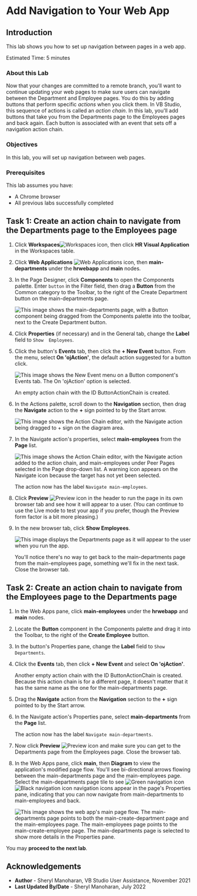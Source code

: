 # Add Navigation to Your Web App

## Introduction

This lab shows you how to set up navigation between pages in a web app.

Estimated Time: 5 minutes

### About this Lab
Now that your changes are committed to a remote branch, you'll want to continue updating your web pages to make sure users can navigate between the Department and Employee pages. You do this by adding buttons that perform specific _actions_ when you click them. In VB Studio, this sequence of actions is called an _action chain_. In this lab, you'll add buttons that take you from the Departments page to the Employees pages and back again. Each button is associated with an event that sets off a navigation action chain.

### Objectives
In this lab, you will set up navigation between web pages.


### Prerequisites

This lab assumes you have:
* A Chrome browser
* All previous labs successfully completed

## Task 1: Create an action chain to navigate from the Departments page to the Employees page

1.  Click **Workspaces**![Workspaces icon](images/vbs-workspaces-icon.png), then click **HR Visual Application** in the Workspaces table.
2.  Click **Web Applications** ![Web Applications icon](images/web-applications-icon.png), then **main-departments** under the **hrwebapp** and **main** nodes.
3.  In the Page Designer, click **Components** to open the Components palette. Enter `button` in the Filter field, then drag a **Button** from the Common category to the Toolbar, to the right of the Create Department button on the main-departments page.

    ![](images/departments-button.png "This image shows the main-departments page, with a Button component being dragged from the Components palette into the toolbar, next to the Create Department button.")

4.  Click **Properties** (if necessary) and in the General tab, change the **Label** field to `Show  Employees`.
5.  Click the button's **Events** tab, then click the **\+ New Event** button. From the menu, select **On 'ojAction'**, the default action suggested for a button click.

    ![](images/departments-button-events.png "This image shows the New Event menu on a Button component's Events tab. The On 'ojAction' option is selected.")

    An empty action chain with the ID ButtonActionChain is created.

6.  In the Actions palette, scroll down to the **Navigation** section, then drag the **Navigate** action to the **+** sign pointed to by the Start arrow.

    ![](images/new-buttonactionchain.png "This image shows the Action Chain editor, with the Navigate action being dragged to + sign on the diagram area.")

7.  In the Navigate action's properties, select **main-employees** from the **Page** list.

    ![](images/departments-button-events-navigate.png "This image shows the Action Chain editor, with the Navigate action added to the action chain, and main-employees under Peer Pages selected in the Page drop-down list. A warning icon appears on the Navigate icon because the target has not yet been selected.")

    The action now has the label `Navigate main-employees`.

8.  Click **Preview** ![Preview icon](images/preview-icon.png) in the header to run the page in its own browser tab and see how it will appear to a user. (You can continue to use the Live mode to test your app if you prefer, though the Preview form factor is a bit more pleasing.)

9.  In the new browser tab, click **Show Employees**.

    ![](images/preview.png "This image displays the Departments page as it will appear to the user when you run the app.")

    You'll notice there's no way to get back to the main-departments page from the main-employees page, something we'll fix in the next task. Close the browser tab.

## Task 2: Create an action chain to navigate from the Employees page to the Departments page

1.  In the Web Apps pane, click **main-employees** under the **hrwebapp** and **main** nodes.
2.  Locate the **Button** component in the Components palette and drag it into the Toolbar, to the right of the **Create Employee** button.
3.  In the button's Properties pane, change the **Label** field to `Show Departments`.
4.  Click the **Events** tab, then click **+ New Event** and select **On 'ojAction'**.

    Another empty action chain with the ID ButtonActionChain is created. Because this action chain is for a different page, it doesn't matter that it has the same name as the one for the main-departments page.

5.  Drag the **Navigate** action from the **Navigation** section to the **+** sign pointed to by the Start arrow.
6.  In the Navigate action's Properties pane, select **main-departments** from the **Page** list.

    The action now has the label `Navigate main-departments`.

7.  Now click **Preview** ![Preview icon](images/preview-icon.png) and make sure you can get to the Departments page from the Employees page. Close the browser tab.
8.  In the Web Apps pane, click **main**, then **Diagram** to view the application's modified page flow. You'll see bi-directional arrows flowing between the main-departments page and the main-employees page. Select the main-departments page tile to see ![Green navigation icon](images/diagram-navigation-icon-green.png) ![Black navigation icon](images/diagram-navigation-icon-black.png) navigation icons appear in the page's Properties pane, indicating that you can now navigate from main-departments to main-employees and back.

    ![](images/page-flow.png "This image shows the web app's main page flow. The main-departments page points to both the main-create-department page and the main-employees page. The main-employees page points to the main-create-employee page. The main-departments page is selected to show more details in the Properties pane.")

   You may **proceed to the next lab**.

## Acknowledgements
* **Author** - Sheryl Manoharan, VB Studio User Assistance, November 2021
* **Last Updated By/Date** - Sheryl Manoharan, July 2022
